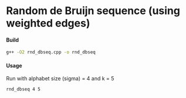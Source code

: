 # Random de Bruijn sequence (using weighted edges)

#### Build
```bash
g++ -O2 rnd_dbseq.cpp -o rnd_dbseq
```

#### Usage
Run with alphabet size (sigma) = 4 and k = 5
```bash
rnd_dbseq 4 5
```
